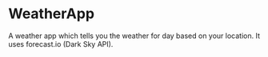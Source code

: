 # WeatherApp
A weather app which tells you the weather for day based on your location. It uses forecast.io (Dark Sky API).
